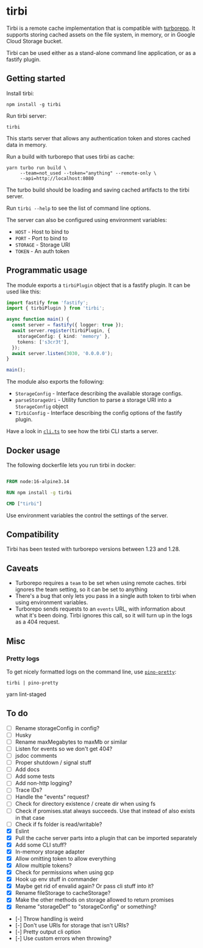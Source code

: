 # tirbi

Tirbi is a remote cache implementation that is compatible with
[turborepo](https://turborepo.org). It supports storing cached assets on the
file system, in memory, or in Google Cloud Storage bucket.

Tirbi can be used either as a stand-alone command line application, or as a
fastify plugin.

## Getting started

Install tirbi:

```shell
npm install -g tirbi
```

Run tirbi server:

```shell
tirbi
```

This starts server that allows any authentication token and stores cached data
in memory.

Run a build with turborepo that uses tirbi as cache:

```shell
yarn turbo run build \
     --team=not_used --token="anything" --remote-only \
     --api=http://localhost:8080
```

The turbo build should be loading and saving cached artifacts to the tirbi
server.

Run `tirbi --help` to see the list of command line options.

The server can also be configured using environment variables:

- `HOST` - Host to bind to
- `PORT` - Port to bind to
- `STORAGE` - Storage URI
- `TOKEN` - An auth token

## Programmatic usage

The module exports a `tirbiPlugin` object that is a fastify plugin. It can be
used like this:

```typescript
import fastify from 'fastify';
import { tirbiPlugin } from 'tirbi';

async function main() {
  const server = fastify({ logger: true });
  await server.register(tirbiPlugin, {
    storageConfig: { kind: 'memory' },
    tokens: ['s3cr3t'],
  });
  await server.listen(3030, '0.0.0.0');
}

main();
```

The module also exports the following:

- `StorageConfig` - Interface describing the available storage configs.
- `parseStorageUri` - Utility function to parse a storage URI into a
  `StorageConfig` object
- `TirbiConfig` - Interface describing the config options of the fastify plugin.

Have a look in [`cli.ts`](./src/cli.ts) to see how the tirbi CLI starts a
server.

## Docker usage

The following dockerfile lets you run tirbi in docker:

```dockerfile

FROM node:16-alpine3.14

RUN npm install -g tirbi

CMD ["tirbi"]
```

Use environment variables the control the settings of the server.

## Compatibility

Tirbi has been tested with turborepo versions between 1.23 and 1.28.

## Caveats

- Turborepo requires a `team` to be set when using remote caches. tirbi ignores
  the team setting, so it can be set to anything
- There's a bug that only lets you pass in a single auth token to tirbi when
  using environment variables.
- Turborepo sends requests to an `events` URL, with information about what it's
  been doing. Tirbi ignores this call, so it will turn up in the logs as a 404
  request.

## Misc

### Pretty logs

To get nicely formatted logs on the command line, use
[`pino-pretty`](https://github.com/pinojs/pino-pretty):

```shell
tirbi | pino-pretty
```

yarn lint-staged

## To do

- [ ] Rename storageConfig in config?
- [ ] Husky
- [ ] Rename maxMegabytes to maxMb or similar
- [ ] Listen for events so we don't get 404?
- [ ] jsdoc comments
- [ ] Proper shutdown / signal stuff
- [ ] Add docs
- [ ] Add some tests
- [ ] Add non-http logging?
- [ ] Trace IDs?
- [ ] Handle the "events" request?
- [ ] Check for directory existence / create dir when using fs
- [ ] Check if promises.stat always succeeds. Use that instead of also exists in
      that case
- [ ] Check if fs folder is read/writable?
- [x] Eslint
- [x] Pull the cache server parts into a plugin that can be imported separately
- [x] Add some CLI stuff?
- [x] In-memory storage adapter
- [x] Allow omitting token to allow everything
- [x] Allow multiple tokens?
- [x] Check for permissions when using gcp
- [x] Hook up env stuff in commander
- [x] Maybe get rid of envalid again? Or pass cli stuff into it?
- [x] Rename fileStorage to cacheStorage?
- [x] Make the other methods on storage allowed to return promises
- [x] Rename "storageDef" to "storageConfig" or something?
- [-] Throw handling is weird
- [-] Don't use URIs for storage that isn't URIs?
- [-] Pretty output cli option
- [-] Use custom errors when throwing?
